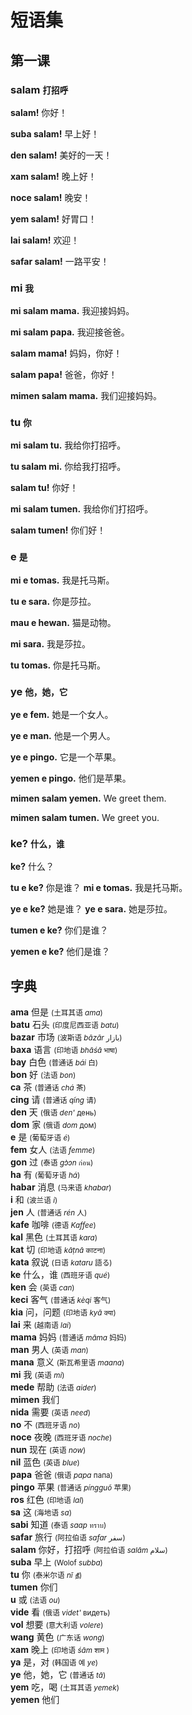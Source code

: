 # 短语集

第一课
------

### salam <small>打招呼</small>

**salam!** 你好！

**suba salam!** 早上好！

**den salam!** 美好的一天！

**xam salam!** 晚上好！

**noce salam!** 晚安！

**yem salam!** 好胃口！

**lai salam!** 欢迎！

**safar salam!** 一路平安！




### mi <small>我</small>

**mi salam mama.** 我迎接妈妈。

**mi salam papa.** 我迎接爸爸。

**salam mama!** 妈妈，你好！

**salam papa!** 爸爸，你好！

**mimen salam mama.** 我们迎接妈妈。



### tu <small>你</small>

**mi salam tu.** 我给你打招呼。

**tu salam mi.** 你给我打招呼。

**salam tu!** 你好！

**mi salam tumen.** 我给你们打招呼。

**salam tumen!** 你们好！




### e <small>是</small>

**mi e tomas.** 我是托马斯。

**tu e sara.** 你是莎拉。

**mau e hewan.** 猫是动物。

**mi sara.** 我是莎拉。

**tu tomas.** 你是托马斯。


### ye <small>他，她，它</small>

**ye e fem.** 她是一个女人。

**ye e man.** 他是一个男人。

**ye e pingo.** 它是一个苹果。


**yemen e pingo.** 他们是苹果。


**mimen salam yemen.** We greet them.

**mimen salam tumen.** We greet you.



### ke? <small>什么，谁</small>

**ke?** 什么？

**tu e ke?** 你是谁？
**mi e tomas.** 我是托马斯。

**ye e ke?** 她是谁？
**ye e sara.** 她是莎拉。

**tumen e ke?** 你们是谁？

**yemen e ke?** 他们是谁？



字典
-----

**ama** 但是 <small>(土耳其语 _ama_)</small>  
**batu** 石头 <small>(印度尼西亚语 _batu_)</small>  
**bazar** 市场 <small>(波斯语 _bāzār_ بازار)</small>  
**baxa** 语言 <small>(印地语 _bhāśā_ भाषा)</small>  
**bay** 白色 <small>(普通话 _bái_ 白)</small>  
**bon** 好 <small>(法语 _bon_)</small>  
**ca** 茶 <small>(普通话 _chá_ 茶)</small>  
**cing** 请 <small>(普通话 _qǐng_ 请)</small>  
**den** 天 <small>(俄语 _den'_ день)</small>  
**dom** 家 <small>(俄语 _dom_ дом)</small>  
**e** 是 <small>(葡萄牙语 _é_)</small>  
**fem** 女人 <small>(法语 _femme_)</small>  
**gon** 过 <small>(泰语 _gɔ̀ɔn_ ก่อน)</small>  
**ha** 有 <small>(葡萄牙语 _há_)</small>  
**habar** 消息 <small>(马来语 _khabar_)</small>  
**i** 和 <small>(波兰语 _i_)</small>  
**jen** 人 <small>(普通话 _rén_ 人)</small>  
**kafe** 咖啡 <small>(德语 _Kaffee_)</small>  
**kal** 黑色 <small>(土耳其语 _kara_)</small>  
**kat** 切 <small>(印地语 ‎_kāṭnā_ काटना)</small>  
**kata** 叙说 <small>(日语 _kataru_ 語る)</small>  
**ke** 什么，谁 <small>(西班牙语 _qué_)</small>  
**ken** 会 <small>(英语 _can_)</small>  
**keci** 客气 <small>(普通话 _kèqi_ 客气)</small>  
**kia** 问，问题 <small>(印地语 _kyā_ क्या)</small>  
**lai** 来 <small>(越南语 _lai_)</small>  
**mama** 妈妈 <small>(普通话 _māma_ 妈妈)</small>  
**man** 男人 <small>(英语 _man_)</small>  
**mana** 意义 <small>(斯瓦希里语 _maana_)</small>  
**mi** 我 <small>(英语 _mi_)</small>  
**mede** 帮助 <small>(法语 _aider_)</small>  
**mimen** 我们  
**nida** 需要 <small>(英语 _need_)</small>  
**no** 不 <small>(西班牙语 _no_)</small>  
**noce** 夜晚 <small>(西班牙语 _noche_)</small>  
**nun** 现在 <small>(英语 _now_)</small>  
**nil** 蓝色 <small>(英语 _blue_)</small>  
**papa** 爸爸 <small>(俄语 _papa_ папа)</small>  
**pingo** 苹果 <small>(普通话 _píngguǒ_ 苹果)</small>  
**ros** 红色 <small>(印地语 _lal_)</small>  
**sa** 这 <small>(海地语 _sa_)</small>  
**sabi** 知道 <small>(泰语 _saap_ ทราบ)</small>  
**safar** 旅行 <small>(阿拉伯语 _safar_ سفر)</small>  
**salam** 你好，打招呼 <small>(阿拉伯语 _salām_ سلام)</small>  
**suba** 早上 <small>(Wolof _subba_)</small>  
**tu** 你 <small>(泰米尔语 _nī_ நீ)</small>  
**tumen** 你们  
**u** 或 <small>(法语 _ou_)</small>  
**vide** 看 <small>(俄语 _videt'_ видеть)</small>  
**vol** 想要 <small>(意大利语 _volere_)</small>  
**wang** 黄色 <small>(广东话 _wong_)</small>  
**xam** 晚上 <small>(印地语 _śām_ शाम )</small>  
**ya** 是，对 <small>(韩国语 예 _ye_)</small>  
**ye** 他，她，它 <small>(普通话 _tā_)</small>  
**yem** 吃，喝 <small>(土耳其语 _yemek_)</small>  
**yemen** 他们  


